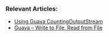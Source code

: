 ### Relevant Articles: 

- [Using Guava CountingOutputStream](http://www.baeldung.com/guava-counting-outputstream)
- [Guava – Write to File, Read from File](http://www.baeldung.com/guava-write-to-file-read-from-file)
